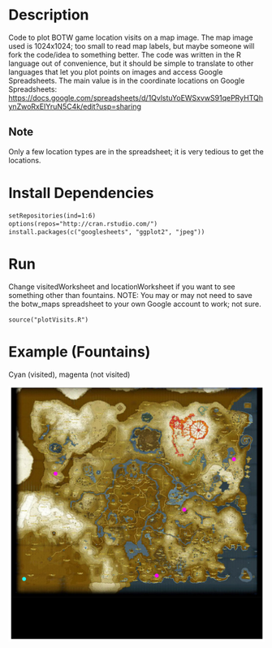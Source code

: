 # Description
Code to plot BOTW game location visits on a map image. The map image used is 1024x1024; too small to read map labels, but maybe someone will fork the code/idea to something better. The code was written in the R language out of convenience, but it should be simple to translate to other languages that let you plot points on images and access Google Spreadsheets. The main value is in the coordinate locations on Google Spreadsheets: https://docs.google.com/spreadsheets/d/1QvlstuYoEWSxvwS91qePRyHTQhynZwoRxEIYruN5C4k/edit?usp=sharing

## Note
Only a few location types are in the spreadsheet; it is very tedious to get the locations.

# Install Dependencies 
    setRepositories(ind=1:6)
    options(repos="http://cran.rstudio.com/")
    install.packages(c("googlesheets", "ggplot2", "jpeg"))

# Run 
Change visitedWorksheet and locationWorksheet if you want to see something other than fountains. NOTE: You may or may not need to save the botw_maps spreadsheet to your own Google account to work; not sure.  

    source("plotVisits.R")

# Example (Fountains)

Cyan (visited), magenta (not visited)

![fountains](fountains.jpg)


